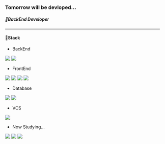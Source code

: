 



### Tomorrow will be devloped... 
##### 🌃BackEnd Developer

***

#### 🧺Stack

- BackEnd

<img src="https://img.shields.io/badge/Java-D4A934?style=flat-square&logo=java&logoColor=white"/> <img src="https://img.shields.io/badge/Spring-379B23?style=flat-square&logo=spring&logoColor=white"/>

- FrontEnd

<img src="https://img.shields.io/badge/Html-D521E2?style=flat-square&logo=html5&logoColor=white"/> <img src="https://img.shields.io/badge/CSS-4121E2?style=flat-square&logo=css3&logoColor=white"/> <img src="https://img.shields.io/badge/JavaScript-CFDB26?style=flat-square&logo=javascript&logoColor=white"/> <img src="https://img.shields.io/badge/React-336FBF?style=flat-square&logo=react&logoColor=white"/>

- Database

<img src="https://img.shields.io/badge/Oracle-D01F31?style=flat-square&logo=oracle&logoColor=white"/> <img src="https://img.shields.io/badge/MySQL-135479?style=flat-square&logo=mysql&logoColor=white"/> 

- VCS

<img src="https://img.shields.io/badge/Git-985215?style=flat-square&logo=git&logoColor=white"/>

- Now Studying...

<img src="https://img.shields.io/badge/Spring-379B23?style=flat-square&logo=spring&logoColor=white"/> <img src="https://img.shields.io/badge/SpringBoot-17BF7C?style=flat-square&logo=springboot&logoColor=white"/> <img src="https://img.shields.io/badge/TypeScript-1C1970?style=flat-square&logo=typescript&logoColor=white"/>



